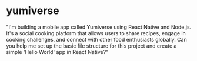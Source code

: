 # yumiverse
"I'm building a mobile app called Yumiverse using React Native and Node.js. It's a social cooking platform that allows users to share recipes, engage in cooking challenges, and connect with other food enthusiasts globally. Can you help me set up the basic file structure for this project and create a simple 'Hello World' app in React Native?"
